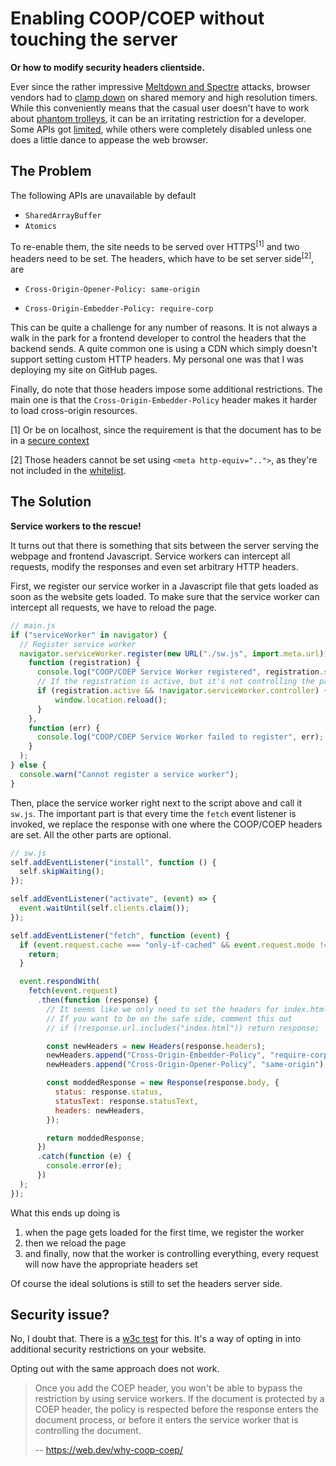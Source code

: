 # Enabling COOP/COEP without touching the server

**Or how to modify security headers clientside.**



Ever since the rather impressive [Meltdown and Spectre](https://meltdownattack.com/) attacks, browser vendors had to [clamp down](https://developer.mozilla.org/en-US/docs/Web/JavaScript/Reference/Global_Objects/SharedArrayBuffer#security_requirements) on shared memory and high resolution timers. While this conveniently means that the casual user doesn't have to work about [phantom trolleys](https://xkcd.com/1938/), it can be an irritating restriction for a developer. Some APIs got [limited](https://developer.mozilla.org/en-US/docs/Web/API/Performance/now), while others were completely disabled unless one does a little dance to appease the web browser.



## The Problem

The following APIs are unavailable by default

- `SharedArrayBuffer`
- `Atomics`



To re-enable them, the site needs to be served over HTTPS<sup>[1]</sup>  and two headers need to be set. The headers, which have to be set server side<sup>[2]</sup>, are

- `Cross-Origin-Opener-Policy: same-origin`

- `Cross-Origin-Embedder-Policy: require-corp`

  

This can be quite a challenge for any number of reasons. It is not always a walk in the park for a frontend developer to control the headers that the backend sends. A quite common one is using a CDN which simply doesn't support setting custom HTTP headers. My personal one was that I was deploying my site on GitHub pages.

Finally, do note that those headers impose some additional restrictions. The main one is that the `Cross-Origin-Embedder-Policy` header makes it harder to load cross-origin resources. 



[1] Or be on localhost, since the requirement is that the document has to be in a [secure context](https://developer.mozilla.org/en-US/docs/Web/Security/Secure_Contexts)

[2] Those headers cannot be set using `<meta http-equiv="..">`, as they're not included in the [whitelist](https://developer.mozilla.org/en-US/docs/Web/HTML/Element/meta#attr-http-equiv).



## The Solution

**Service workers to the rescue!**



It turns out that there is something that sits between the server serving the webpage and frontend Javascript. Service workers can intercept all requests, modify the responses and even set arbitrary HTTP headers.



First, we register our service worker in a Javascript file that gets loaded as soon as the website gets loaded. To make sure that the service worker can intercept all requests, we have to reload the page.

```js
// main.js
if ("serviceWorker" in navigator) {
  // Register service worker
  navigator.serviceWorker.register(new URL("./sw.js", import.meta.url)).then(
    function (registration) {
      console.log("COOP/COEP Service Worker registered", registration.scope);
      // If the registration is active, but it's not controlling the page
      if (registration.active && !navigator.serviceWorker.controller) {
          window.location.reload();
      }
    },
    function (err) {
      console.log("COOP/COEP Service Worker failed to register", err);
    }
  );
} else {
  console.warn("Cannot register a service worker");
}
```



Then, place the service worker right next to the script above and call it `sw.js`. The important part is that every time the `fetch` event listener is invoked, we replace the response with one where the COOP/COEP headers are set. All the other parts are optional.

```js
// sw.js
self.addEventListener("install", function () {
  self.skipWaiting();
});

self.addEventListener("activate", (event) => {
  event.waitUntil(self.clients.claim());
});

self.addEventListener("fetch", function (event) {
  if (event.request.cache === "only-if-cached" && event.request.mode !== "same-origin") {
    return;
  }

  event.respondWith(
    fetch(event.request)
      .then(function (response) {
        // It seems like we only need to set the headers for index.html
        // If you want to be on the safe side, comment this out
        // if (!response.url.includes("index.html")) return response;

        const newHeaders = new Headers(response.headers);
        newHeaders.append("Cross-Origin-Embedder-Policy", "require-corp");
        newHeaders.append("Cross-Origin-Opener-Policy", "same-origin");

        const moddedResponse = new Response(response.body, {
          status: response.status,
          statusText: response.statusText,
          headers: newHeaders,
        });

        return moddedResponse;
      })
      .catch(function (e) {
        console.error(e);
      })
  );
});
```



What this ends up doing is

1. when the page gets loaded for the first time, we register the worker
2. then we reload the page
3. and finally, now that the worker is controlling everything, every request will now have the appropriate headers set



Of course the ideal solutions is still to set the headers server side. 



## Security issue?

No, I doubt that. There is a [w3c test](https://w3c-test.org/html/cross-origin-opener-policy/popup-coop-by-sw.https.html) for this. It's a way of opting in into additional security restrictions on your website.

Opting out with the same approach does not work.

> Once you add the COEP header, you won't be able to bypass the  restriction by using service workers. If the document is protected by a  COEP header, the policy is respected before the response enters the  document process, or before it enters the service worker that is  controlling the document.
>
> -- https://web.dev/why-coop-coep/

